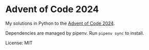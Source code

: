 # Advent of Code 2024

My solutions in Python to the [Advent of Code 2024](https://adventofcode.com/2024).

Dependencies are managed by pipenv. Run `pipenv sync` to install.

License: MIT
